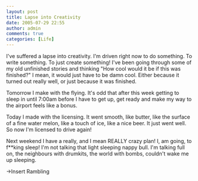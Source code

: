 ```yaml
---
layout: post
title: Lapse into Creativity
date: 2005-07-29 22:55
author: admin
comments: true
categories: [Life]
---
```

I&apos;ve suffered a lapse into creativity.  I&apos;m driven right now to do something.  To write something.  To just create something!  I&apos;ve been going through some of my old unfinished stories and thinking "How cool would it be if this was finished?"  I mean, it would just have to be damn cool.  Either because it turned out really well, or just because it was finished.

Tomorrow I make with the flying.  It&apos;s odd that after this week getting to sleep in until 7:00am before I have to get up, get ready and make my way to the airport feels like a bonus.

Today I made with the licensing.  It went smooth, like butter, like the surface of a fine water melon, like a touch of ice, like a nice beer.  It just went well.  So now I&apos;m licensed to drive again!

Next weekend I have a really, and I mean REALLY crazy plan!  I, am going, to f**king sleep!  I&apos;m not talking that light sleeping nappy bull. I&apos;m talking full on, the neighbours with drumkits, the world with bombs, couldn&apos;t wake me up sleeping.

-&gt;Insert Rambling
